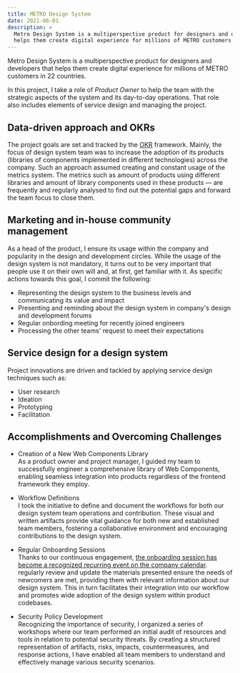 ```yaml
---
title: METRO Design System
date: 2021-06-01
description: >
  Metro Design System is a multiperspective product for designers and developers that
  helps them create digital experience for millions of METRO customers in 22 countries.
---
```


Metro Design System is a multiperspective product for designers and developers that
helps them create digital experience for millions of METRO customers in 22 countries.

In this project, I take a role of _Product Owner_ to help the team with the strategic
aspects of the system and its day-to-day operations. That role also includes elements
of service design and managing the project.

## Data-driven approach and OKRs

The project goals are set and tracked by the [OKR](https://en.wikipedia.org/wiki/OKR) framework.
Mainly, the focus of design system team was to increase the adoption of its
products (libraries of components implemented in different technologies) across the
company. Such an approach assumed creating and constant usage of the metrics system.
The metrics such as amount of products using different libraries and amount of library
components used in these products — are frequently and regularly analysed to find out
the potential gaps and forward the team focus to close them.

## Marketing and in-house community management

As a head of the product, I ensure its usage within the company and popularity in the
design and development circles. While the usage of the design system is not mandatory,
it turns out to be very important that people use it on their own will and, at first,
get familiar with it. As specific actions towards this goal, I commit the following:

- Representing the design system to the business levels and communicating its value and impact
- Presenting and reminding about the design system in company's design and development forums
- Regular onbording meeting for recently joined engineers
- Processing the other teams' request to meet their expectations

## Service design for a design system

Project innovations are driven and tackled by applying service design techniques such as:

- User research
- Ideation
- Prototyping
- Facilitation

## Accomplishments and Overcoming Challenges

- Creation of a New Web Components Library<br/> 
As a product owner and project manager, I guided my team to successfully engineer a comprehensive library of Web Components, enabling seamless integration into products regardless of the frontend framework they employ.

- Workflow Definitions<br/>
  I took the initiative to define and document the workflows for both our design system team operations and contribution. These visual and written artifacts provide vital guidance for both new and established team members, fostering a collaborative environment and encouraging contributions to the design system.

- Regular Onboarding Sessions<br/>
  Thanks to our continuous engagement, [the onboarding session has become a recognized recurring event on the company calendar](https://www.linkedin.com/feed/update/urn:li:activity:6896797119584329728/).  regularly review and update the materials presented ensure the needs of newcomers are met, providing them with relevant information about our design system. This in turn facilitates their integration into our workflow and promotes wide adoption of the design system within product codebases.

- Security Policy Development<br/>
  Recognizing the importance of security, I organized a series of workshops where our team performed an initial audit of resources and tools in relation to potential security threats. By creating a structured representation of artifacts, risks, impacts, countermeasures, and response actions, I have enabled all team members to understand and effectively manage various security scenarios.
